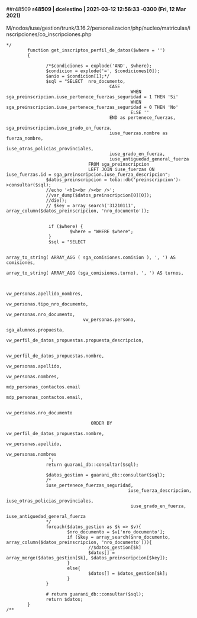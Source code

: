 ##r48509
**r48509 | dcelestino | 2021-03-12 12:56:33 -0300 (Fri, 12 Mar 2021)**
<br></br>
M/nodos/iuse/gestion/trunk/3.16.2/personalizacion/php/nucleo/matriculas/inscripciones/co_inscripciones.php
    
    */
            function get_inscriptos_perfil_de_datos($where = '')
            {
    
                   /*$condiciones = explode('AND', $where);
                   $condicion = explode('=', $condiciones[0]);
                   $anio = $condicion[1];*/
                   $sql = "SELECT  nro_documento,
                                           CASE
                                                   WHEN sga_preinscripcion.iuse_pertenece_fuerzas_seguridad = 1 THEN 'Si'
                                                   WHEN sga_preinscripcion.iuse_pertenece_fuerzas_seguridad = 0 THEN 'No'
                                                   ELSE ''
                                           END as pertenece_fuerzas,
                                           sga_preinscripcion.iuse_grado_en_fuerza,
                                           iuse_fuerzas.nombre as fuerza_nombre,
                                           iuse_otras_policias_provinciales,
                                           iuse_grado_en_fuerza,
                                           iuse_antiguedad_general_fuerza
                                   FROM sga_preinscripcion
                                   LEFT JOIN iuse_fuerzas ON iuse_fuerzas.id = sga_preinscripcion.iuse_fuerza_descripcion";
                   $datos_preinscripcion = toba::db('preinscripcion')->consultar($sql);
                   //echo '<h1><br /><br />';
                   //var_dump($datos_preinscripcion[0][0]);
                   //die();
                   // $key = array_search('31210111', array_column($datos_preinscripcion, 'nro_documento'));
    
    
                    if ($where) {
                            $where = "WHERE $where";
                    }
                    $sql = "SELECT

                                                            array_to_string( ARRAY_AGG ( sga_comisiones.comision ), ', ') AS comisiones,
                                                            array_to_string( ARRAY_AGG (sga_comisiones.turno), ', ') AS turnos,
    
    
                                                            vw_personas.apellido_nombres,
                                                            vw_personas.tipo_nro_documento,
                                                           vw_personas.nro_documento,
                                 vw_personas.persona,
                                                            sga_alumnos.propuesta,
                                                            vw_perfil_de_datos_propuestas.propuesta_descripcion,
    
                                                            vw_perfil_de_datos_propuestas.nombre,
                                                            vw_personas.apellido,
                                                            vw_personas.nombres,
                                                            mdp_personas_contactos.email
                                                            mdp_personas_contactos.email,

                                                            vw_personas.nro_documento

                                    ORDER BY
                                                            vw_perfil_de_datos_propuestas.nombre,
                                                            vw_personas.apellido,
                                                            vw_personas.nombres
                    ";
                   return guarani_db::consultar($sql);

                   $datos_gestion = guarani_db::consultar($sql);
                   /*
                   iuse_pertenece_fuerzas_seguridad,
                                                  iuse_fuerza_descripcion,
                                                   iuse_otras_policias_provinciales,
                                                   iuse_grado_en_fuerza,
                                                   iuse_antiguedad_general_fuerza
                   */
                   foreach($datos_gestion as $k => $v){
                           $nro_documento = $v['nro_documento'];
                           if ($key = array_search($nro_documento, array_column($datos_preinscripcion, 'nro_documento'))){
                                   //$datos_gestion[$k]
                                   $datos[] = array_merge($datos_gestion[$k], $datos_preinscripcion[$key]);
                           }    
                           else{
                                   $datos[] = $datos_gestion[$k];
                           }
                   }

                   # return guarani_db::consultar($sql);
                   return $datos;
            }
    /**
